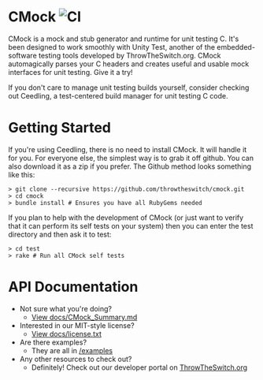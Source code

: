 CMock ![CI](https://github.com/ThrowTheSwitch/CMock/workflows/CI/badge.svg)
=====
CMock is a mock and stub generator and runtime for unit testing C. It's been designed
to work smoothly with Unity Test, another of the embedded-software testing tools 
developed by ThrowTheSwitch.org. CMock automagically parses your C headers and creates
useful and usable mock interfaces for unit testing. Give it a try!

If you don't care to manage unit testing builds yourself, consider checking out Ceedling, 
a test-centered build manager for unit testing C code.

Getting Started
================

If you're using Ceedling, there is no need to install CMock. It will handle it for you.
For everyone else, the simplest way is to grab it off github. You can also download it
as a zip if you prefer. The Github method looks something like this:

    > git clone --recursive https://github.com/throwtheswitch/cmock.git
    > cd cmock
    > bundle install # Ensures you have all RubyGems needed

If you plan to help with the development of CMock (or just want to verify that it can
perform its self tests on your system) then you can enter the test directory and then
ask it to test:

    > cd test
    > rake # Run all CMock self tests

API Documentation
=================

* Not sure what you're doing?
	* [View docs/CMock_Summary.md](docs/CMock_Summary.md)
* Interested in our MIT-style license?
	* [View docs/license.txt](docs/license.txt)
* Are there examples?
	* They are all in [/examples](examples/)
* Any other resources to check out?
	* Definitely! Check out our developer portal on [ThrowTheSwitch.org](http://throwtheswitch.org)
